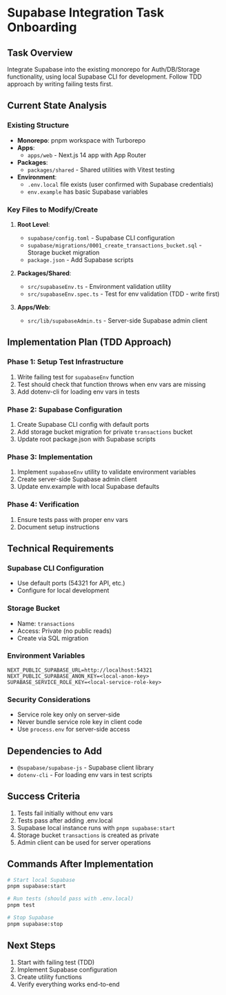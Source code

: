 # Supabase Integration Task Onboarding

## Task Overview
Integrate Supabase into the existing monorepo for Auth/DB/Storage functionality, using local Supabase CLI for development. Follow TDD approach by writing failing tests first.

## Current State Analysis

### Existing Structure
- **Monorepo**: pnpm workspace with Turborepo
- **Apps**: 
  - `apps/web` - Next.js 14 app with App Router
- **Packages**:
  - `packages/shared` - Shared utilities with Vitest testing
- **Environment**: 
  - `.env.local` file exists (user confirmed with Supabase credentials)
  - `env.example` has basic Supabase variables

### Key Files to Modify/Create
1. **Root Level**:
   - `supabase/config.toml` - Supabase CLI configuration
   - `supabase/migrations/0001_create_transactions_bucket.sql` - Storage bucket migration
   - `package.json` - Add Supabase scripts

2. **Packages/Shared**:
   - `src/supabaseEnv.ts` - Environment validation utility
   - `src/supabaseEnv.spec.ts` - Test for env validation (TDD - write first)

3. **Apps/Web**:
   - `src/lib/supabaseAdmin.ts` - Server-side Supabase admin client

## Implementation Plan (TDD Approach)

### Phase 1: Setup Test Infrastructure
1. Write failing test for `supabaseEnv` function
2. Test should check that function throws when env vars are missing
3. Add dotenv-cli for loading env vars in tests

### Phase 2: Supabase Configuration
1. Create Supabase CLI config with default ports
2. Add storage bucket migration for private `transactions` bucket
3. Update root package.json with Supabase scripts

### Phase 3: Implementation
1. Implement `supabaseEnv` utility to validate environment variables
2. Create server-side Supabase admin client
3. Update env.example with local Supabase defaults

### Phase 4: Verification
1. Ensure tests pass with proper env vars
2. Document setup instructions

## Technical Requirements

### Supabase CLI Configuration
- Use default ports (54321 for API, etc.)
- Configure for local development

### Storage Bucket
- Name: `transactions`
- Access: Private (no public reads)
- Create via SQL migration

### Environment Variables
```
NEXT_PUBLIC_SUPABASE_URL=http://localhost:54321
NEXT_PUBLIC_SUPABASE_ANON_KEY=<local-anon-key>
SUPABASE_SERVICE_ROLE_KEY=<local-service-role-key>
```

### Security Considerations
- Service role key only on server-side
- Never bundle service role key in client code
- Use `process.env` for server-side access

## Dependencies to Add
- `@supabase/supabase-js` - Supabase client library
- `dotenv-cli` - For loading env vars in test scripts

## Success Criteria
1. Tests fail initially without env vars
2. Tests pass after adding .env.local
3. Supabase local instance runs with `pnpm supabase:start`
4. Storage bucket `transactions` is created as private
5. Admin client can be used for server operations

## Commands After Implementation
```bash
# Start local Supabase
pnpm supabase:start

# Run tests (should pass with .env.local)
pnpm test

# Stop Supabase
pnpm supabase:stop
```

## Next Steps
1. Start with failing test (TDD)
2. Implement Supabase configuration
3. Create utility functions
4. Verify everything works end-to-end